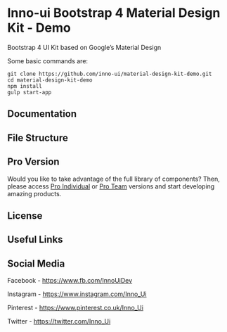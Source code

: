 # Inno-ui Bootstrap 4 Material Design Kit - Demo 

Bootstrap 4 UI Kit based on Google’s Material Design

Some basic commands are:
```
git clone https://github.com/inno-ui/material-design-kit-demo.git
cd material-design-kit-demo
npm install
gulp start-app
```

## Documentation

## File Structure

## Pro Version

Would you like to take advantage of the full library of components? Then, please access [Pro Individual](https://inno-ui.com/product/inno-pro-individual) or [Pro Team](https://inno-ui.com/product/inno-pro-team) versions and start developing amazing products.

## License

## Useful Links

## Social Media

Facebook - https://www.fb.com/InnoUiDev

Instagram - https://www.instagram.com/Inno_Ui

Pinterest - https://www.pinterest.co.uk/Inno_Ui

Twitter - https://twitter.com/Inno_Ui
